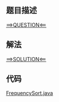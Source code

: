 ## 题目描述

[==>QUESTION<==](https://leetcode-cn.com/problems/sort-characters-by-frequency/)

## 解法

[==>SOLUTION<==](https://leetcode-cn.com/problems/sort-characters-by-frequency/solution/gen-ju-zi-fu-chu-xian-pin-lu-pai-xu-by-l-zmvy/)

## 代码

[FrequencySort.java](https://github.com/Marshal7cc/leetcode-java/blob/master/src/hashtable/FrequencySort.java)

